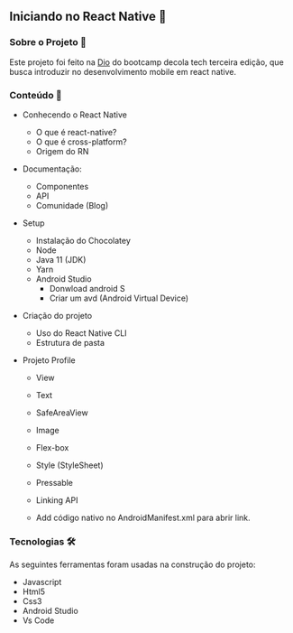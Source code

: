 ## Iniciando no React Native :iphone:



### Sobre o Projeto 📝

Este projeto foi feito na [Dio](https://web.dio.me/track/a3c2cdaa-f36b-4bf1-9527-28caea5f558a) do bootcamp decola tech terceira edição, que busca introduzir no desenvolvimento mobile em react native.



### Conteúdo :open_file_folder:

- Conhecendo o React Native
  - O que é react-native?
  - O que é cross-platform?
  - Origem do RN
  
- Documentação:
  - Componentes
  - API
  - Comunidade (Blog)
  
- Setup
  - Instalação do Chocolatey
  - Node
  - Java 11 (JDK)
  - Yarn
  - Android Studio
    - Donwload android S
    - Criar um avd (Android Virtual Device)
  
- Criação do projeto
  - Uso do React Native CLI
  - Estrutura de pasta
  
- Projeto Profile
  - View
  
  - Text
  
  - SafeAreaView
  
  - Image
  
  - Flex-box
  
  - Style (StyleSheet)
  
  - Pressable
  
  - Linking API
  
  - Add código nativo no AndroidManifest.xml para abrir link.
  
    

### Tecnologias 🛠

As seguintes ferramentas foram usadas na construção do projeto:

- Javascript
- Html5
- Css3
- Android Studio
- Vs Code



